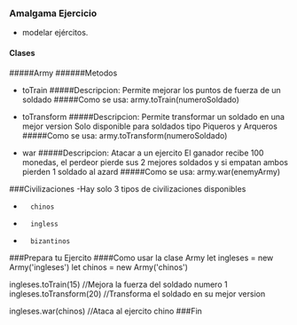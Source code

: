 ### Amalgama Ejercicio

- modelar ejércitos.

#### Clases
#####Army
######Metodos
-	toTrain
		#####Descripcion: 
		Permite mejorar los puntos de fuerza de un soldado
		#####Como se usa:
		army.toTrain(numeroSoldado)


-	toTransform
		#####Descripcion: 
		Permite transformar un soldado en una mejor version
		Solo disponible para soldados tipo Piqueros y Arqueros
		#####Como se usa:
		army.toTransform(numeroSoldado)
-	war
		#####Descripcion: 
		Atacar a un ejercito
		El ganador recibe 100 monedas, el perdeor pierde sus 2 mejores soldados y si empatan ambos pierden 1 soldado al azard
		#####Como se usa:
		army.war(enemyArmy)

###Civilizaciones
-Hay solo 3 tipos de civilizaciones disponibles
-		chinos
-		ingless
-		bizantinos

###Prepara tu Ejercito
####Como usar la clase Army
let ingleses = new Army('ingleses')
let chinos = new Army('chinos')

ingleses.toTrain(15) //Mejora la fuerza del soldado numero 1
ingleses.toTransform(20) //Transforma el soldado en su mejor version 

ingleses.war(chinos) //Ataca al ejercito chino
###Fin